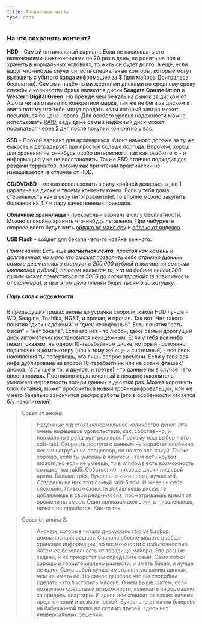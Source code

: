 ```yaml
---
title: Аппаратная часть
type: docs
---
```


### На что сохранять контент?
**HDD** - Самый оптимальный вариант. Если не насиловать его включениями-выключениями по 20 раз в день, не ронять на пол и хранить в нормальных условиях, то жить он будет долго. А ещё, если вдруг что-нибудь случится, есть специальные конторы, которые могут вытащить с убитого харда информацию за $ (для майора Доигралеса бесплатно).
Самыми надёжными жесткими дисками по среднему сроку службы и количеству брака являются диски **Seagate Constellation** и **Western Digital Green**. Но прежде чем бежать на рынок за диском от Ашота читай отзывы по конкретной марке, так же не беги за диском к авито потому что тебе могут продать хлам который завтра может посыпаться по цене нового. Для особого уровня надежности можно использовать [RAID](https://ru.wikipedia.org/wiki/RAID), ведь даже самый надёжный диск может посыпаться через 2 дня после покупки конкретно у вас. 

**SSD** - Плохой вариант для архивариуса. Стоит намного дороже за ту же емкость и деградирует при простое больше полгода. Впрочем, хорош для хранения чего-нибудь особо интересного, так как разбил его - и информацию уже не восстановить. Также SSD отлично подходит для раздачи торрентов, потому как при чтении практически не изнашивается, в отличие от HDD.

**CD/DVD/BD** - можно использовать в силу крайней дешевизны, но 1 царапина на диске и твоему контенту конец. Если у тебя дома стерильность как в цеху литографии intel, то вполне можно закупить болванок на 4.7 и пару качественных приводов.

**Облачные хранилища** - прекрасный вариант в силу бесплатности. Можно спокойно хранить что-нибудь легальное. При чебурнете скореее всего будут жить [облако от маил сру](https://cloud.mail.ru/) и [облако от яндекса](https://disk.yandex.ru/).

**USB Flash** - сойдет для бэкапа чего-то крайне важного.

_Примечание: Есть ещё **магнитная лента**, простая как камень и долговечная, но мало кто сможет позволить себе стример (ценник самого дешманского стартует с 200.000 рублей и кончается сотнями миллионов рублей), плюсом является то, что на бобине весом 200 грамм может поместиться от 50ГБ до сотни терабайт (в зависимости от стримера), и при этом цена плёнки будет тысяч 5 за катушку._

##### Пару слов о надежности
В предыдущих тредах аноны до усрачки спорили, какой HDD лучше - WD, Seagate, Toshiba, HGST, и прочая, и прочая. Так вот. Нет такого понятия “диск надёжный” и “диск ненадёжный”. Есть понятия “есть бэкап” и “нет бэкапа”. Если его нет - то любой, даже самый дорогущий диск автоматически становится ненадёжным. Если у тебя вся инфа лежит, скажем, на одном 10-терабайтном диске, который постоянно подключен к компьютеру (или к тому же ещё и системный) - все свои накопления ты потеряешь, это лишь вопрос времени. Если у тебя вся инфа дублирована на второй 10-терабайтник или на сотню флешек/дисков, (а лучше и то, и другое, и третье) - то данные ты в случае чего восстановишь. Постоянно подключенный к пекарне накопитель умножает вероятность потери данных в десятки раз. Может коротнуть блок питания, может просочиться новый троян-шифровальщик, или же у него банально закончится ресурс работы (это в особенности касается б/у накопителей).

>Совет от анона:
>> Надежные жд стоят ненормальное количество денег. Это очень недешевое удовольствие, как, собственно, и нормальные рейд-контроллеры. Поэтому наш выбор - это soft-raid. Скорость доступа к данным не вырастет особенно, легкая нагрузка на процессор, но на это все похуй. Также хорошо, если ты умеешь в линуксы - там есть крутой mdadm, но если не умеешь, то в windows есть возможность создать том raid5. Собственно, пихаешь диски под свой архив. Больше трёх, буквально какие есть, лучше wd. Создаешь на них этот самый raid-5 том. И живешь себе спокойно. По возможности добавляешь диски, те добавляешь в свой рейд-массив, посматриваешь время от времени на смарт. Один приказал долго жить - извлекаешь, ничего не проебется. Как-то так.

>Совет от анона 2:
>> Анонам, которые читали дискуссию raid vs backup: декомпозиция решает. Сначала обеспечиваете вообще хранение информации, по возможности с избыточностью. Затем ее безопасность от товарища майора. Это разные задачи, и их приоритет вы определите сами. Само собой хорошо и территориально разнести, и иметь бэкап, и лучше не один. Само собой лучше иметь полную копию данных, чем не иметь ее. Но самое дешевое что вы способны сделать  -это построить массив. О нем выше.  Затем, если позволяют средства и возможности, выносите информацию за пределы квартиры. И здесь все зависит от ваших личных предпочтений и возможностей. Буквально от пачки блюреев на бабушкиной полке до сети из друзей, здесь нет универсальных решений.
